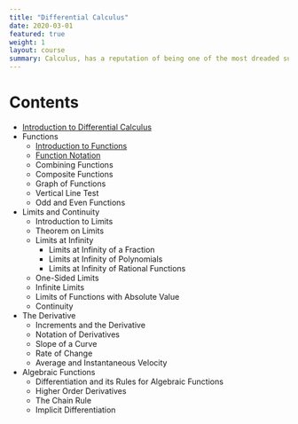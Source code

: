 ```yaml
---
title: "Differential Calculus"
date: 2020-03-01
featured: true
weight: 1
layout: course
summary: Calculus, has a reputation of being one of the most dreaded subjects in college. The fear and apprehension probably came from the lack of appreciation of the potential of calculus in many applications in and outside of the engineering field. It is our hope that you will learn from the course as well as develop a sense of appreciation for calculus. The succeeding discussions are intended for those with an introductory background in Calculus. Assuming so, you should be able to understand the mathematics involved easily.
---
```


# Contents
- [Introduction to Differential Calculus](0.1-introduction-to-differential-calculus)
- Functions
  - [Introduction to Functions](1.1-introduction-to-functions)
  - [Function Notation](1.2-function-notation)
  - Combining Functions
  - Composite Functions
  <!-- - Piecewise Functions -->
  - Graph of Functions
  - Vertical Line Test
  - Odd and Even Functions
- Limits and Continuity
  - Introduction to Limits
  - Theorem on Limits
  - Limits at Infinity
    - Limits at Infinity of a Fraction
    - Limits at Infinity of Polynomials
    - Limits at Infinity of Rational Functions
  - One-Sided Limits
  - Infinite Limits
  - Limits of Functions with Absolute Value
  - Continuity
- The Derivative
  - Increments and the Derivative
  - Notation of Derivatives
  - Slope of a Curve
  - Rate of Change
  - Average and Instantaneous Velocity
- Algebraic Functions
  - Differentiation and its Rules for Algebraic Functions
  - Higher Order Derivatives
  - The Chain Rule
  - Implicit Differentiation


